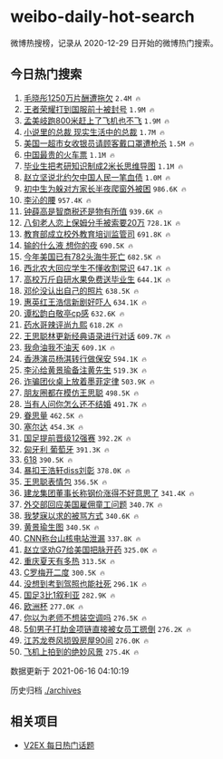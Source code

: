 # weibo-daily-hot-search

微博热搜榜，记录从 2020-12-29 日开始的微博热门搜索。

## 今日热门搜索

<!-- BEGIN -->

1. [毛晓彤1250万片酬遭拖欠](https://s.weibo.com/weibo?q=%23%E6%AF%9B%E6%99%93%E5%BD%A41250%E4%B8%87%E7%89%87%E9%85%AC%E9%81%AD%E6%8B%96%E6%AC%A0%23&Refer=top) `2.4M 🔥`
1. [王者荣耀打到国服前十被封号](https://s.weibo.com/weibo?q=%23%E7%8E%8B%E8%80%85%E8%8D%A3%E8%80%80%E6%89%93%E5%88%B0%E5%9B%BD%E6%9C%8D%E5%89%8D%E5%8D%81%E8%A2%AB%E5%B0%81%E5%8F%B7%23&Refer=top) `1.9M 🔥`
1. [孟美岐跑800米赶上了飞机也不飞](https://s.weibo.com/weibo?q=%23%E5%AD%9F%E7%BE%8E%E5%B2%90%E8%B7%91800%E7%B1%B3%E8%B5%B6%E4%B8%8A%E4%BA%86%E9%A3%9E%E6%9C%BA%E4%B9%9F%E4%B8%8D%E9%A3%9E%23&Refer=top) `1.9M 🔥`
1. [小说里的总裁 现实生活中的总裁](https://s.weibo.com/weibo?q=%E5%B0%8F%E8%AF%B4%E9%87%8C%E7%9A%84%E6%80%BB%E8%A3%81%20%E7%8E%B0%E5%AE%9E%E7%94%9F%E6%B4%BB%E4%B8%AD%E7%9A%84%E6%80%BB%E8%A3%81&Refer=top) `1.7M 🔥`
1. [美国一超市女收银员请顾客戴口罩遭枪杀](https://s.weibo.com/weibo?q=%23%E7%BE%8E%E5%9B%BD%E4%B8%80%E8%B6%85%E5%B8%82%E5%A5%B3%E6%94%B6%E9%93%B6%E5%91%98%E8%AF%B7%E9%A1%BE%E5%AE%A2%E6%88%B4%E5%8F%A3%E7%BD%A9%E9%81%AD%E6%9E%AA%E6%9D%80%23&Refer=top) `1.5M 🔥`
1. [中国最贵的火车票](https://s.weibo.com/weibo?q=%23%E4%B8%AD%E5%9B%BD%E6%9C%80%E8%B4%B5%E7%9A%84%E7%81%AB%E8%BD%A6%E7%A5%A8%23&Refer=top) `1.1M 🔥`
1. [毕业生把考研知识制成2米长思维导图](https://s.weibo.com/weibo?q=%23%E6%AF%95%E4%B8%9A%E7%94%9F%E6%8A%8A%E8%80%83%E7%A0%94%E7%9F%A5%E8%AF%86%E5%88%B6%E6%88%902%E7%B1%B3%E9%95%BF%E6%80%9D%E7%BB%B4%E5%AF%BC%E5%9B%BE%23&Refer=top) `1.1M 🔥`
1. [赵立坚说北约欠中国人民一笔血债](https://s.weibo.com/weibo?q=%23%E8%B5%B5%E7%AB%8B%E5%9D%9A%E8%AF%B4%E5%8C%97%E7%BA%A6%E6%AC%A0%E4%B8%AD%E5%9B%BD%E4%BA%BA%E6%B0%91%E4%B8%80%E7%AC%94%E8%A1%80%E5%80%BA%23&Refer=top) `1.0M 🔥`
1. [初中生为躲对方家长半夜爬窗外被困](https://s.weibo.com/weibo?q=%23%E5%88%9D%E4%B8%AD%E7%94%9F%E4%B8%BA%E8%BA%B2%E5%AF%B9%E6%96%B9%E5%AE%B6%E9%95%BF%E5%8D%8A%E5%A4%9C%E7%88%AC%E7%AA%97%E5%A4%96%E8%A2%AB%E5%9B%B0%23&Refer=top) `986.6K 🔥`
1. [李沁的腰](https://s.weibo.com/weibo?q=%23%E6%9D%8E%E6%B2%81%E7%9A%84%E8%85%B0%23&Refer=top) `957.4K 🔥`
1. [钟薛高是智商税还是物有所值](https://s.weibo.com/weibo?q=%23%E9%92%9F%E8%96%9B%E9%AB%98%E6%98%AF%E6%99%BA%E5%95%86%E7%A8%8E%E8%BF%98%E6%98%AF%E7%89%A9%E6%9C%89%E6%89%80%E5%80%BC%23&Refer=top) `939.6K 🔥`
1. [八旬老人恋上保姆分手被索要20万](https://s.weibo.com/weibo?q=%23%E5%85%AB%E6%97%AC%E8%80%81%E4%BA%BA%E6%81%8B%E4%B8%8A%E4%BF%9D%E5%A7%86%E5%88%86%E6%89%8B%E8%A2%AB%E7%B4%A2%E8%A6%8120%E4%B8%87%23&Refer=top) `728.1K 🔥`
1. [教育部成立校外教育培训监管司](https://s.weibo.com/weibo?q=%23%E6%95%99%E8%82%B2%E9%83%A8%E6%88%90%E7%AB%8B%E6%A0%A1%E5%A4%96%E6%95%99%E8%82%B2%E5%9F%B9%E8%AE%AD%E7%9B%91%E7%AE%A1%E5%8F%B8%23&Refer=top) `691.8K 🔥`
1. [输的什么液 想你的夜](https://s.weibo.com/weibo?q=%E8%BE%93%E7%9A%84%E4%BB%80%E4%B9%88%E6%B6%B2%20%E6%83%B3%E4%BD%A0%E7%9A%84%E5%A4%9C&Refer=top) `690.5K 🔥`
1. [今年美国已有782头海牛死亡](https://s.weibo.com/weibo?q=%23%E4%BB%8A%E5%B9%B4%E7%BE%8E%E5%9B%BD%E5%B7%B2%E6%9C%89782%E5%A4%B4%E6%B5%B7%E7%89%9B%E6%AD%BB%E4%BA%A1%23&Refer=top) `682.5K 🔥`
1. [西北农大回应学生不懂收割常识](https://s.weibo.com/weibo?q=%23%E8%A5%BF%E5%8C%97%E5%86%9C%E5%A4%A7%E5%9B%9E%E5%BA%94%E5%AD%A6%E7%94%9F%E4%B8%8D%E6%87%82%E6%94%B6%E5%89%B2%E5%B8%B8%E8%AF%86%23&Refer=top) `647.1K 🔥`
1. [高校万斤自研水果免费送毕业生](https://s.weibo.com/weibo?q=%23%E9%AB%98%E6%A0%A1%E4%B8%87%E6%96%A4%E8%87%AA%E7%A0%94%E6%B0%B4%E6%9E%9C%E5%85%8D%E8%B4%B9%E9%80%81%E6%AF%95%E4%B8%9A%E7%94%9F%23&Refer=top) `644.1K 🔥`
1. [邓伦没认出自己的照片](https://s.weibo.com/weibo?q=%23%E9%82%93%E4%BC%A6%E6%B2%A1%E8%AE%A4%E5%87%BA%E8%87%AA%E5%B7%B1%E7%9A%84%E7%85%A7%E7%89%87%23&Refer=top) `638.5K 🔥`
1. [惠英红王浩信新剧好吓人](https://s.weibo.com/weibo?q=%23%E6%83%A0%E8%8B%B1%E7%BA%A2%E7%8E%8B%E6%B5%A9%E4%BF%A1%E6%96%B0%E5%89%A7%E5%A5%BD%E5%90%93%E4%BA%BA%23&Refer=top) `634.1K 🔥`
1. [谭松韵白敬亭cp感](https://s.weibo.com/weibo?q=%23%E8%B0%AD%E6%9D%BE%E9%9F%B5%E7%99%BD%E6%95%AC%E4%BA%ADcp%E6%84%9F%23&Refer=top) `632.6K 🔥`
1. [药水哥辣评尚九熙](https://s.weibo.com/weibo?q=%23%E8%8D%AF%E6%B0%B4%E5%93%A5%E8%BE%A3%E8%AF%84%E5%B0%9A%E4%B9%9D%E7%86%99%23&Refer=top) `618.2K 🔥`
1. [王思聪林更新经典语录进行对话](https://s.weibo.com/weibo?q=%23%E7%8E%8B%E6%80%9D%E8%81%AA%E6%9E%97%E6%9B%B4%E6%96%B0%E7%BB%8F%E5%85%B8%E8%AF%AD%E5%BD%95%E8%BF%9B%E8%A1%8C%E5%AF%B9%E8%AF%9D%23&Refer=top) `609.7K 🔥`
1. [我命油我不油天](https://s.weibo.com/weibo?q=%23%E6%88%91%E5%91%BD%E6%B2%B9%E6%88%91%E4%B8%8D%E6%B2%B9%E5%A4%A9%23&Refer=top) `609.1K 🔥`
1. [香港演员杨淇转行做保安](https://s.weibo.com/weibo?q=%23%E9%A6%99%E6%B8%AF%E6%BC%94%E5%91%98%E6%9D%A8%E6%B7%87%E8%BD%AC%E8%A1%8C%E5%81%9A%E4%BF%9D%E5%AE%89%23&Refer=top) `594.1K 🔥`
1. [李沁给黄景瑜备注黄先生](https://s.weibo.com/weibo?q=%23%E6%9D%8E%E6%B2%81%E7%BB%99%E9%BB%84%E6%99%AF%E7%91%9C%E5%A4%87%E6%B3%A8%E9%BB%84%E5%85%88%E7%94%9F%23&Refer=top) `519.3K 🔥`
1. [诈骗团伙桌上放着墨菲定律](https://s.weibo.com/weibo?q=%23%E8%AF%88%E9%AA%97%E5%9B%A2%E4%BC%99%E6%A1%8C%E4%B8%8A%E6%94%BE%E7%9D%80%E5%A2%A8%E8%8F%B2%E5%AE%9A%E5%BE%8B%23&Refer=top) `503.9K 🔥`
1. [朋友圈都在模仿王思聪](https://s.weibo.com/weibo?q=%23%E6%9C%8B%E5%8F%8B%E5%9C%88%E9%83%BD%E5%9C%A8%E6%A8%A1%E4%BB%BF%E7%8E%8B%E6%80%9D%E8%81%AA%23&Refer=top) `498.5K 🔥`
1. [当有人问你怎么还不结婚](https://s.weibo.com/weibo?q=%23%E5%BD%93%E6%9C%89%E4%BA%BA%E9%97%AE%E4%BD%A0%E6%80%8E%E4%B9%88%E8%BF%98%E4%B8%8D%E7%BB%93%E5%A9%9A%23&Refer=top) `491.7K 🔥`
1. [眷思量](https://s.weibo.com/weibo?q=%E7%9C%B7%E6%80%9D%E9%87%8F&Refer=top) `462.5K 🔥`
1. [塞尔达](https://s.weibo.com/weibo?q=%E5%A1%9E%E5%B0%94%E8%BE%BE&Refer=top) `454.3K 🔥`
1. [国足提前晋级12强赛](https://s.weibo.com/weibo?q=%23%E5%9B%BD%E8%B6%B3%E6%8F%90%E5%89%8D%E6%99%8B%E7%BA%A712%E5%BC%BA%E8%B5%9B%23&Refer=top) `392.2K 🔥`
1. [匈牙利 葡萄牙](https://s.weibo.com/weibo?q=%E5%8C%88%E7%89%99%E5%88%A9%20%E8%91%A1%E8%90%84%E7%89%99&Refer=top) `391.3K 🔥`
1. [618](https://s.weibo.com/weibo?q=618&Refer=top) `390.5K 🔥`
1. [暴扣王浩轩diss刘彰](https://s.weibo.com/weibo?q=%23%E6%9A%B4%E6%89%A3%E7%8E%8B%E6%B5%A9%E8%BD%A9diss%E5%88%98%E5%BD%B0%23&Refer=top) `378.0K 🔥`
1. [王思聪表情包](https://s.weibo.com/weibo?q=%23%E7%8E%8B%E6%80%9D%E8%81%AA%E8%A1%A8%E6%83%85%E5%8C%85%23&Refer=top) `356.5K 🔥`
1. [建龙集团董事长称钢价涨得不好意思了](https://s.weibo.com/weibo?q=%23%E5%BB%BA%E9%BE%99%E9%9B%86%E5%9B%A2%E8%91%A3%E4%BA%8B%E9%95%BF%E7%A7%B0%E9%92%A2%E4%BB%B7%E6%B6%A8%E5%BE%97%E4%B8%8D%E5%A5%BD%E6%84%8F%E6%80%9D%E4%BA%86%23&Refer=top) `341.4K 🔥`
1. [外交部回应美国雇佣童工问题](https://s.weibo.com/weibo?q=%23%E5%A4%96%E4%BA%A4%E9%83%A8%E5%9B%9E%E5%BA%94%E7%BE%8E%E5%9B%BD%E9%9B%87%E4%BD%A3%E7%AB%A5%E5%B7%A5%E9%97%AE%E9%A2%98%23&Refer=top) `340.7K 🔥`
1. [我梦寐以求的被骂方式](https://s.weibo.com/weibo?q=%23%E6%88%91%E6%A2%A6%E5%AF%90%E4%BB%A5%E6%B1%82%E7%9A%84%E8%A2%AB%E9%AA%82%E6%96%B9%E5%BC%8F%23&Refer=top) `340.6K 🔥`
1. [黄景瑜生图](https://s.weibo.com/weibo?q=%23%E9%BB%84%E6%99%AF%E7%91%9C%E7%94%9F%E5%9B%BE%23&Refer=top) `340.5K 🔥`
1. [CNN称台山核电站泄漏](https://s.weibo.com/weibo?q=%23CNN%E7%A7%B0%E5%8F%B0%E5%B1%B1%E6%A0%B8%E7%94%B5%E7%AB%99%E6%B3%84%E6%BC%8F%23&Refer=top) `337.8K 🔥`
1. [赵立坚劝G7给美国把脉开药](https://s.weibo.com/weibo?q=%23%E8%B5%B5%E7%AB%8B%E5%9D%9A%E5%8A%9DG7%E7%BB%99%E7%BE%8E%E5%9B%BD%E6%8A%8A%E8%84%89%E5%BC%80%E8%8D%AF%23&Refer=top) `325.0K 🔥`
1. [重庆夏天有多热](https://s.weibo.com/weibo?q=%23%E9%87%8D%E5%BA%86%E5%A4%8F%E5%A4%A9%E6%9C%89%E5%A4%9A%E7%83%AD%23&Refer=top) `313.5K 🔥`
1. [C罗梅开二度](https://s.weibo.com/weibo?q=C%E7%BD%97%E6%A2%85%E5%BC%80%E4%BA%8C%E5%BA%A6&Refer=top) `300.5K 🔥`
1. [没想到考到驾照也能社死](https://s.weibo.com/weibo?q=%23%E6%B2%A1%E6%83%B3%E5%88%B0%E8%80%83%E5%88%B0%E9%A9%BE%E7%85%A7%E4%B9%9F%E8%83%BD%E7%A4%BE%E6%AD%BB%23&Refer=top) `296.1K 🔥`
1. [国足3比1叙利亚](https://s.weibo.com/weibo?q=%E5%9B%BD%E8%B6%B33%E6%AF%941%E5%8F%99%E5%88%A9%E4%BA%9A&Refer=top) `282.9K 🔥`
1. [欧洲杯](https://s.weibo.com/weibo?q=%E6%AC%A7%E6%B4%B2%E6%9D%AF&Refer=top) `277.0K 🔥`
1. [你以为老师不想装空调吗](https://s.weibo.com/weibo?q=%23%E4%BD%A0%E4%BB%A5%E4%B8%BA%E8%80%81%E5%B8%88%E4%B8%8D%E6%83%B3%E8%A3%85%E7%A9%BA%E8%B0%83%E5%90%97%23&Refer=top) `276.5K 🔥`
1. [5旬男子打劫金项链直接被女员工摁倒](https://s.weibo.com/weibo?q=%235%E6%97%AC%E7%94%B7%E5%AD%90%E6%89%93%E5%8A%AB%E9%87%91%E9%A1%B9%E9%93%BE%E7%9B%B4%E6%8E%A5%E8%A2%AB%E5%A5%B3%E5%91%98%E5%B7%A5%E6%91%81%E5%80%92%23&Refer=top) `276.2K 🔥`
1. [江苏龙卷风损毁房屋90间](https://s.weibo.com/weibo?q=%23%E6%B1%9F%E8%8B%8F%E9%BE%99%E5%8D%B7%E9%A3%8E%E6%8D%9F%E6%AF%81%E6%88%BF%E5%B1%8B90%E9%97%B4%23&Refer=top) `276.0K 🔥`
1. [飞机上拍到的绝妙风景](https://s.weibo.com/weibo?q=%23%E9%A3%9E%E6%9C%BA%E4%B8%8A%E6%8B%8D%E5%88%B0%E7%9A%84%E7%BB%9D%E5%A6%99%E9%A3%8E%E6%99%AF%23&Refer=top) `275.4K 🔥`

数据更新于 2021-06-16 04:10:19

<!-- END -->

历史归档 [./archives](./archives)

## 相关项目

- [V2EX 每日热门话题](https://github.com/boojack/v2ex-daily-hot-topic)
